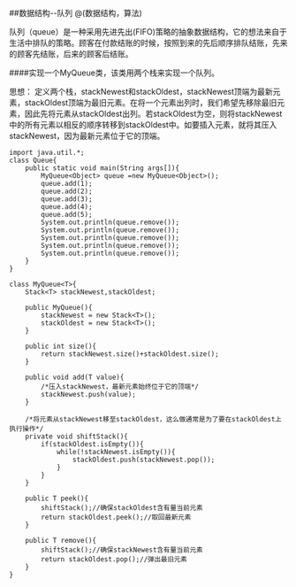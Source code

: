 ##数据结构--队列
@(数据结构，算法)

队列（queue）是一种采用先进先出(FIFO)策略的抽象数据结构，它的想法来自于生活中排队的策略。顾客在付款结账的时候，按照到来的先后顺序排队结账，先来的顾客先结账，后来的顾客后结账。


####实现一个MyQueue类，该类用两个栈来实现一个队列。

思想：
定义两个栈，stackNewest和stackOldest，stackNewest顶端为最新元素，stackOldest顶端为最旧元素。在将一个元素出列时，我们希望先移除最旧元素，因此先将元素从stackOldest出列。若stackOldest为空，则将stackNewest中的所有元素以相反的顺序转移到stackOldest中。如要插入元素，就将其压入stackNewest，因为最新元素位于它的顶端。

```
import java.util.*;  
class Queue{  
    public static void main(String args[]){  
        MyQueue<Object> queue =new MyQueue<Object>();  
        queue.add(1);  
        queue.add(2);  
        queue.add(3);  
        queue.add(4);  
        queue.add(5);  
        System.out.println(queue.remove());  
        System.out.println(queue.remove());  
        System.out.println(queue.remove());  
        System.out.println(queue.remove());  
        System.out.println(queue.remove());  
    }  
}  
  
class MyQueue<T>{  
    Stack<T> stackNewest,stackOldest;  
      
    public MyQueue(){  
        stackNewest = new Stack<T>();  
        stackOldest = new Stack<T>();  
    }  
      
    public int size(){  
        return stackNewest.size()+stackOldest.size();  
    }  
      
    public void add(T value){  
        /*压入stackNewest，最新元素始终位于它的顶端*/  
        stackNewest.push(value);  
    }  
      
    /*将元素从stackNewest移至stackOldest，这么做通常是为了要在stackOldest上执行操作*/  
    private void shiftStack(){  
        if(stackOldest.isEmpty()){  
            while(!stackNewest.isEmpty()){  
                stackOldest.push(stackNewest.pop());  
            }  
        }  
    }  
      
    public T peek(){  
        shiftStack();//确保stackOldest含有量当前元素  
        return stackOldest.peek();//取回最新元素  
    }  
      
    public T remove(){  
        shiftStack();//确保stackNewest含有量当前元素  
        return stackOldest.pop();//弹出最旧元素  
    }  
}  
```

